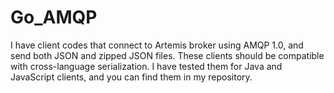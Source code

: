 # Go_AMQP

I have client codes that connect to  Artemis broker using AMQP 1.0, and send both JSON and zipped JSON files. These clients should be compatible with cross-language serialization. I have tested them for Java and JavaScript clients, and you can find them in my repository.